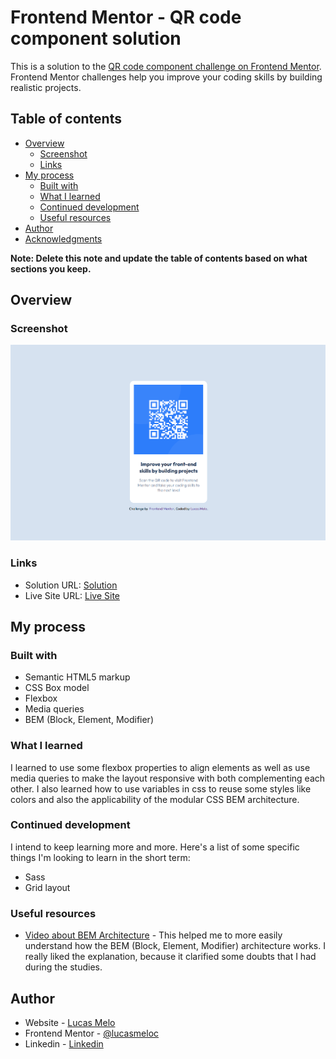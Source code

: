 # Frontend Mentor - QR code component solution

This is a solution to the [QR code component challenge on Frontend Mentor](https://www.frontendmentor.io/challenges/qr-code-component-iux_sIO_H). Frontend Mentor challenges help you improve your coding skills by building realistic projects.

## Table of contents

- [Overview](#overview)
  - [Screenshot](###screenshot)
  - [Links](#links)
- [My process](#my-process)
  - [Built with](#built-with)
  - [What I learned](#what-i-learned)
  - [Continued development](#continued-development)
  - [Useful resources](#useful-resources)
- [Author](#author)
- [Acknowledgments](#acknowledgments)

**Note: Delete this note and update the table of contents based on what sections you keep.**

## Overview

### Screenshot

![Final Result of the Interface](./images/interface.png)

### Links

- Solution URL: [Solution](https://github.com/lucasmeloc/qr-code-component-main)
- Live Site URL: [Live Site](https://lucasmeloc.github.io/qr-code-component-main)

## My process

### Built with

- Semantic HTML5 markup
- CSS Box model
- Flexbox
- Media queries
- BEM (Block, Element, Modifier)

### What I learned

I learned to use some flexbox properties to align elements as well as use media queries to make the layout responsive with both complementing each other. I also learned how to use variables in css to reuse some styles like colors and also the applicability of the modular CSS BEM architecture.

### Continued development

I intend to keep learning more and more. Here's a list of some specific things I'm looking to learn in the short term:

- Sass
- Grid layout

### Useful resources

- [Video about BEM Architecture](https://www.youtube.com/watch?v=rltjnLyjFZk) - This helped me to more easily understand how the BEM (Block, Element, Modifier) architecture works. I really liked the explanation, because it clarified some doubts that I had during the studies.

## Author

- Website - [Lucas Melo](https://www.github.com/lucasmeloc)
- Frontend Mentor - [@lucasmeloc](https://www.frontendmentor.io/profile/lucasmeloc)
- Linkedin - [Linkedin](https://www.linkedin.com/in/lucasmeloc)

